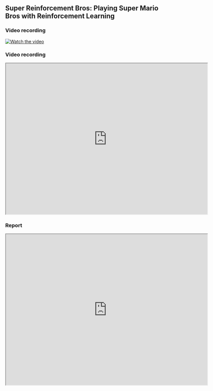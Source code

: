 ## Super Reinforcement Bros: Playing Super Mario Bros with Reinforcement Learning


### Video recording

[![Watch the video](https://i1.wp.com/img.bulevardionline.com//2020/09/super-mario-bros-scaled-1.jpg?resize=1024%2C541&ssl=1)](https://drive.google.com/file/d/1A9d81LUKM9h8Msw9l9Xu2PrpCXnZGgcl/preview)


### Video recording
<iframe src="https://drive.google.com/file/d/1A9d81LUKM9h8Msw9l9Xu2PrpCXnZGgcl/preview" width="640" height="480"></iframe>


### Report
<iframe src="https://drive.google.com/file/d/1UC4afzseFBz7nlX6EQ47_YIqj-O8zAfj/preview" width="640" height="480"></iframe>

